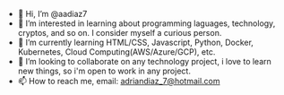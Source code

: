 - 👋 Hi, I’m @aadiaz7
- 👀 I’m interested in learning about programming laguages, technology, cryptos, and so on. I consider myself a curious person.
- 🌱 I’m currently learning HTML/CSS, Javascript, Python, Docker, Kubernetes, Cloud Computing(AWS/Azure/GCP), etc.
- 💞️ I’m looking to collaborate on any technology project, i love to learn new things, so i'm open to work in any project.
- 📫 How to reach me, email: adriandiaz_7@hotmail.com 

<!---
aadiaz7/aadiaz7 is a ✨ special ✨ repository because its `README.md` (this file) appears on your GitHub profile.
You can click the Preview link to take a look at your changes.
--->
